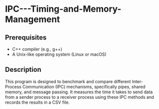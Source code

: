 # IPC---Timing-and-Memory-Management

## Prerequisites
- C++ compiler (e.g., g++)
- A Unix-like operating system (Linux or macOS)

## Description
This program is designed to benchmark and compare different Inter-Process Communication (IPC) mechanisms, specifically pipes, shared memory, and message passing. It measures the time it takes to send data from a sender process to a receiver process using these IPC methods and records the results in a CSV file.



